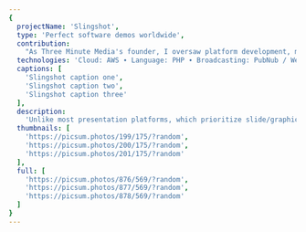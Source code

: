 ```yaml
---
{
  projectName: 'Slingshot',
  type: 'Perfect software demos worldwide',
  contribution:
    "As Three Minute Media's founder, I oversaw platform development, managing our project lead and prioritizing features.",
  technologies: 'Cloud: AWS ∙ Language: PHP ∙ Broadcasting: PubNub / Websockets',
  captions: [
    'Slingshot caption one',
    'Slingshot caption two',
    'Slingshot caption three'
  ],
  description:
    'Unlike most presentation platforms, which prioritize slide/graphic design, SlingShot focuses on the choreography of live software demonstrations. It makes it easy for a presenter to give a non-linear presentation, switching between slides and live product features in order to tell the best story possible.',
  thumbnails: [
    'https://picsum.photos/199/175/?random',
    'https://picsum.photos/200/175/?random',
    'https://picsum.photos/201/175/?random'
  ],
  full: [
    'https://picsum.photos/876/569/?random',
    'https://picsum.photos/877/569/?random',
    'https://picsum.photos/878/569/?random'
  ]
}
---
```

